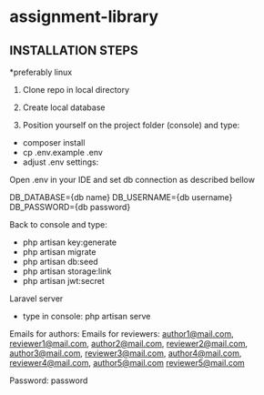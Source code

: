 # assignment-library

## INSTALLATION STEPS

*preferably linux

1. Clone repo in local directory

2. Create local database 

3. Position yourself on the project folder (console) and type:

- composer install
- cp .env.example .env 
- adjust .env settings:

Open .env in your IDE and set db connection as described bellow

DB_DATABASE={db name}
DB_USERNAME={db username}
DB_PASSWORD={db password}

Back to console and type: 
- php artisan key:generate
- php artisan migrate
- php artisan db:seed
- php artisan storage:link
- php artisan jwt:secret

Laravel server
- type in console: php artisan serve

Emails for authors:                          Emails for reviewers:
author1@mail.com,                            reviewer1@mail.com,
author2@mail.com,                            reviewer2@mail.com,
author3@mail.com,                            reviewer3@mail.com,
author4@mail.com,                            reviewer4@mail.com,
author5@mail.com                             reviewer5@mail.com

Password: password
